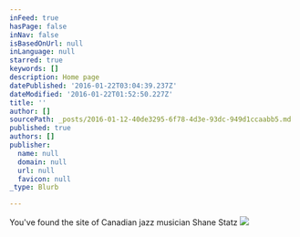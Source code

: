 ```yaml
---
inFeed: true
hasPage: false
inNav: false
isBasedOnUrl: null
inLanguage: null
starred: true
keywords: []
description: Home page
datePublished: '2016-01-22T03:04:39.237Z'
dateModified: '2016-01-22T01:52:50.227Z'
title: ''
author: []
sourcePath: _posts/2016-01-12-40de3295-6f78-4d3e-93dc-949d1ccaabb5.md
published: true
authors: []
publisher:
  name: null
  domain: null
  url: null
  favicon: null
_type: Blurb

---
```

You've found the site of Canadian jazz musician Shane Statz
![](https://the-grid-user-content.s3-us-west-2.amazonaws.com/3b09a64c-b673-464c-a6ab-30367af19b31.jpg)